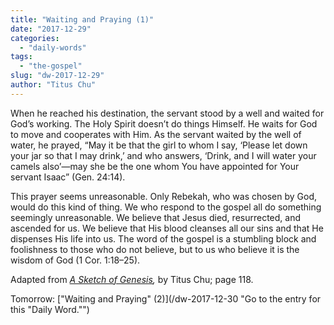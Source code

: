 ```yaml
---
title: "Waiting and Praying (1)"
date: "2017-12-29"
categories: 
  - "daily-words"
tags: 
  - "the-gospel"
slug: "dw-2017-12-29"
author: "Titus Chu"
---
```


When he reached his destination, the servant stood by a well and waited for God’s working. The Holy Spirit doesn’t do things Himself. He waits for God to move and cooperates with Him. As the servant waited by the well of water, he prayed, “May it be that the girl to whom I say, ‘Please let down your jar so that I may drink,’ and who answers, ‘Drink, and I will water your camels also’—may she be the one whom You have appointed for Your servant Isaac” (Gen. 24:14).

This prayer seems unreasonable. Only Rebekah, who was chosen by God, would do this kind of thing. We who respond to the gospel all do something seemingly unreasonable. We believe that Jesus died, resurrected, and ascended for us. We believe that His blood cleanses all our sins and that He dispenses His life into us. The word of the gospel is a stumbling block and foolishness to those who do not believe, but to us who believe it is the wisdom of God (1 Cor. 1:18–25).

Adapted from _[A Sketch of Genesis](/book-gen-sketch "Go to the listing for this book."),_ by Titus Chu; page 118.

Tomorrow: ["Waiting and Praying" (2)](/dw-2017-12-30 "Go to the entry for this "Daily Word."")
